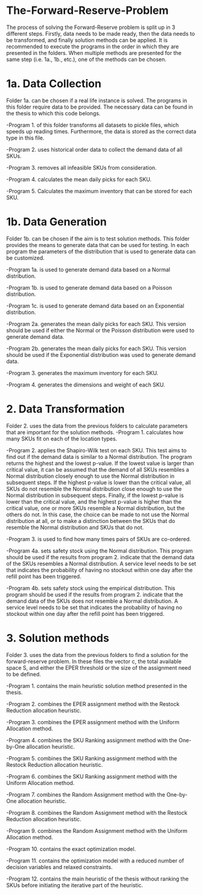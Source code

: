 # The-Forward-Reserve-Problem
The process of solving the Forward-Reserve problem is split up in 3 different steps. Firstly, data needs to be made ready, then the data needs to be transformed, and finally solution methods can be applied. It is recommended to execute the programs in the order in which they are presented in the folders. When multiple methods are presented for the same step (i.e. 1a., 1b., etc.), one of the methods can be chosen.
# 1a. Data Collection
Folder 1a. can be chosen if a real life instance is solved. The programs in this folder require data to be provided. The necessary data can be found in the thesis to which this code belongs.

-Program 1. of this folder transforms all datasets to pickle files, which speeds up reading times. Furthermore, the data is stored as the correct data type in this file.

-Program 2. uses historical order data to collect the demand data of all SKUs.

-Program 3. removes all infeasible SKUs from consideration.

-Program 4. calculates the mean daily picks for each SKU.

-Program 5. Calculates the maximum inventory that can be stored for each SKU.

# 1b. Data Generation
Folder 1b. can be chosen if the aim is to test solution methods. This folder provides the means to generate data that can be used for testing. In each program the parameters of the distribution that is used to generate data can be customized.

-Program 1a. is used to generate demand data based on a Normal distribution.

-Program 1b. is used to generate demand data based on a Poisson distribution.

-Program 1c. is used to generate demand data based on an Exponential distribution.

-Program 2a. generates the mean daily picks for each SKU. This version should be used if either the Normal or the Poisson distribution were used to generate demand data.

-Program 2b. generates the mean daily picks for each SKU. This version should be used if the Exponential distribution was used to generate demand data.

-Program 3. generates the maximum inventory for each SKU.

-Program 4. generates the dimensions and weight of each SKU.

# 2. Data Transformation
Folder 2. uses the data from the previous folders to calculate parameters that are important for the solution methods.
-Program 1. calculates how many SKUs fit on each of the location types.

-Program 2. applies the Shapiro-Wilk test on each SKU. This test aims to find out if the demand data is similar to a Normal distribution. The program returns the highest and the lowest p-value. If the lowest value is larger than critical value, it can be assumed that the demand of all SKUs resembles a Normal distribution closely enough to use the Normal distribution in subsequent steps. If the highest p-value is lower than the critical value, all SKUs do not resemble the Normal distribution close enough to use the Normal distribution in subsequent steps. Finally, if the lowest p-value is lower than the critical value, and the highest p-value is higher than the critical value, one or more SKUs resemble a Normal distribution, but the others do not. In this case, the choice can be made to not use the Normal distribution at all, or to make a distinction between the SKUs that do resemble the Normal distribution and SKUs that do not.

-Program 3. is used to find how many times pairs of SKUs are co-ordered.

-Program 4a. sets safety stock using the Normal distribution. This program should be used if the results from program 2. indicate that the demand data of the SKUs resembles a Normal distribution. A service level needs to be set that indicates the probability of having no stockout within one day after the refill point has been triggered.

-Program 4b. sets safety stock using the empirical distribution. This program should be used if the results from program 2. indicate that the demand data of the SKUs does not resemble a Normal distribution. A service level needs to be set that indicates the probability of having no stockout within one day after the refill point has been triggered.

# 3. Solution methods
Folder 3. uses the data from the previous folders to find a solution for the forward-reserve problem. In these files the vector c, the total available space S, and either the EPER threshold or the size of the assignment need to be defined.

-Program 1. contains the main heuristic solution method presented in the thesis.

-Program 2. combines the EPER assignment method with the Restock Reduction allocation heuristic.

-Program 3. combines the EPER assignment method with the Uniform Allocation method.

-Program 4. combines the SKU Ranking assignment method with the One-by-One allocation heuristic.

-Program 5. combines the SKU Ranking assignment method with the Restock Reduction allocation heuristic.

-Program 6. combines the SKU Ranking assignment method with the Uniform Allocation method.

-Program 7. combines the Random Assignment method with the One-by-One allocation heuristic.

-Program 8. combines the Random Assignment method with the Restock Reduction allocation heuristic.

-Program 9. combines the Random Assignment method with the Uniform Allocation method.

-Program 10. contains the exact optimization model.

-Program 11. contains the optimization model with a reduced number of decision variables and relaxed constraints.

-Program 12. contains the main heuristic of the thesis without ranking the SKUs before initiating the iterative part of the heuristic.
